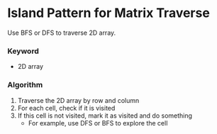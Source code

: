 # Island Pattern for Matrix Traverse

Use BFS or DFS to traverse 2D array.

### Keyword

- 2D array

### Algorithm

1. Traverse the 2D array by row and column
2. For each cell, check if it is visited
3. If this cell is not visited, mark it as visited and do something
   - For example, use DFS or BFS to explore the cell

